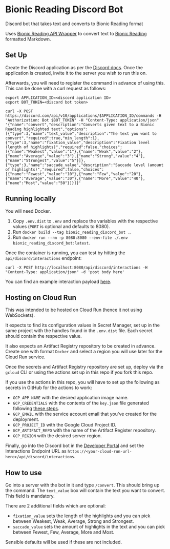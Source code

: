 # Bionic Reading Discord Bot

Discord bot that takes text and converts to Bionic Reading format

Uses [Bionic Reading API Wrapper](https://github.com/ProgDroid/bionic_reading_api) to convert text to [Bionic Reading](https://bionic-reading.com/) formatted Markdown.

## Set Up

Create the Discord application as per the [Discord docs](https://discord.com/developers/docs/getting-started#step-1-creating-an-app).
Once the application is created, invite it to the server you wish to run this on.

Afterwards, you will need to register the command in advance of using this. This can be done with a curl request as follows:
```shell
export APPLICATION_ID=<discord application ID>
export BOT_TOKEN=<discord bot token>

curl -X POST https://discord.com/api/v10/applications/$APPLICATION_ID/commands -H "Authorization: Bot $BOT_TOKEN" -H "Content-Type: application/json" '{"name":"convert","description":"Converts given text to a Bionic Reading highlighted text","options":[{"type":3,"name":"text_value","description":"The text you want to convert","required":true,"min_length":1},{"type":3,"name":"fixation_value","description":"Fixation level (length of highlights)","required":false,"choices":[{"name":"Weakest","value":"1"},{"name":"Weak","value":"2"},{"name":"Average","value":"3"},{"name":"Strong","value":"4"},{"name":"Strongest","value":"5"}]},{"type":3,"name":"saccade_value","description":"Saccade level (amount of highlights)","required":false,"choices":[{"name":"Fewest","value":"10"},{"name":"Few","value":"20"},{"name":"Average","value":"30"},{"name":"More","value":"40"},{"name":"Most","value":"50"}]}]}'
```

## Running locally

You will need Docker.

1. Copy `.env.dist` to `.env` and replace the variables with the respective values (`PORT` is optional and defaults to 8080).
2. Run `docker build --tag bionic_reading_discord_bot .`.
3. Run `docker run --rm -p 8080:8080 --env-file ./.env bionic_reading_discord_bot:latest`.

Once the container is running, you can test by hitting the `api/discord/interactions` endpoint:

```shell
curl -X POST http://localhost:8080/api/discord/interactions -H "Content-Type: application/json" -d 'post body here'
```

You can find an example interaction payload [here](https://discord.com/developers/docs/interactions/application-commands#slash-commands-example-interaction).

## Hosting on Cloud Run

This was intended to be hosted on Cloud Run (hence it not using WebSockets).

It expects to find its configuration values in Secret Manager, set up in the same project with the handles found in the `.env.dist` file. Each secret should contain the respective value.

It also expects an Artifact Registry repository to be created in advance. Create one with format `Docker` and select a region you will use later for the Cloud Run service.

Once the secrets and Artifact Registry repository are set up, deploy via the `gcloud` CLI or using the actions set up in this repo if you fork this repo.

If you use the actions in this repo, you will have to set up the following as secrets in GitHub for the actions to work:
- `GCP_APP_NAME` with the desired application image name.
- `GCP_CREDENTIALS` with the contents of the `key.json` file generated following [these steps](https://github.com/GoogleCloudPlatform/community/blob/master/archived/cicd-cloud-run-github-actions/index.md#cloud-run).
- `GCP_EMAIL` with the service account email that you've created for the deployment.
- `GCP_PROJECT_ID` with the Google Cloud Project ID.
- `GCP_ARTIFACT_REPO` with the name of the Artifact Register repository.
- `GCP_REGION` with the desired server region.

Finally, go into the Discord bot in the [Developer Portal](https://discord.com/developers/applications) and set the Interactions Endpoint URL as `https://<your-cloud-run-url-here>/api/discord/interactions`.

## How to use

Go into a server with the bot in it and type `/convert`. This should bring up the command. The `text_value` box will contain the text you want to convert. This field is mandatory.

There are 2 additional fields which are optional:
- `fixation_value` sets the length of the highlights and you can pick between Weakest, Weak, Average, Strong and Strongest.
- `saccade_value` sets the amount of highlights in the text and you can pick between Fewest, Few, Average, More and Most.

Sensible defaults will be used if these are not included.
